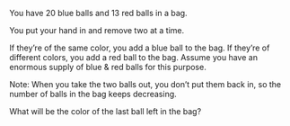 You have 20 blue balls and 13 red balls in a bag. 

You put your hand in and remove two at a time.

If they’re of the same color, you add a blue ball to the bag.
If they’re of different colors, you add a red ball to the bag.
Assume you have an enormous supply of blue & red balls for this purpose.

Note: When you take the two balls out, you don’t put them back in, so the number of balls in the bag keeps decreasing.

What will be the color of the last ball left in the bag?

